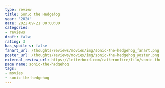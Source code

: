 ```yaml
---
type: review
title: Sonic the Hedgehog
year: '2020'
date: 2022-09-21 00:00:00
categories:
- reviews
draft: false
rating: 3
has_spoilers: false
fanart_url: /thoughts/reviews/movies/img/sonic-the-hedgehog_fanart.png
poster_url: /thoughts/reviews/movies/img/sonic-the-hedgehog_poster.png
external_review_url: https://letterboxd.com/ratheronfire/film/sonic-the-hedgehog/
page_name: sonic-the-hedgehog
tags:
- movies
- sonic-the-hedgehog
---
```


